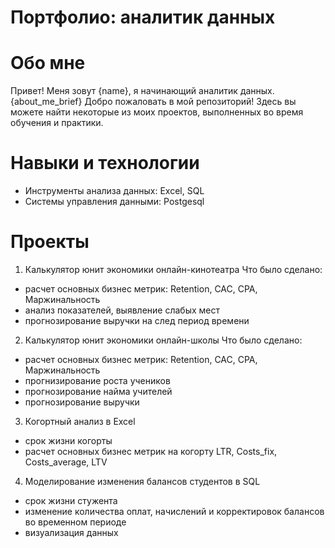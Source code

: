 # Портфолио: аналитик данных
# Обо мне
Привет! Меня зовут {name}, я начинающий аналитик данных. {about_me_brief} Добро пожаловать в мой репозиторий! Здесь вы можете найти некоторые из моих проектов, выполненных во время обучения и практики. 
# Навыки и технологии
- Инструменты анализа данных: Excel, SQL
- Системы управления данными: Postgesql
# Проекты
1. Калькулятор юнит экономики онлайн-кинотеатра
Что было сделано:
- расчет основных бизнес метрик: Retention, CAC, CPA, Маржинальность
- анализ показателей, выявление слабых мест
- прогнозирование выручки на след период времени


2. Калькулятор юнит экономики онлайн-школы
Что было сделано:
- расчет основных бизнес метрик: Retention, CAC, CPA, Маржинальность
- прогнизирование роста учеников
- прогнозирование найма учителей
- прогнозирование выручки

3. Когортный анализ в Excel
- срок жизни когорты
- расчет основных бизнес метрик на когорту LTR, Costs_fix, Costs_average, LTV

4. Моделирование изменения балансов студентов в SQL
- срок жизни стужента
- изменение количества оплат, начислений и корректировок балансов во временном периоде
- визуализация данных
